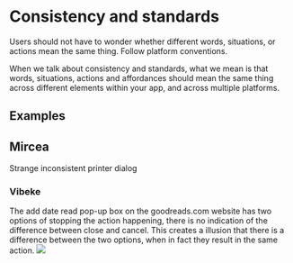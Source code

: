 # Consistency and standards

Users should not have to wonder whether different words, situations, or actions mean the same thing. Follow platform conventions.

When we talk about consistency and standards, what
we mean is that words, situations, actions and
affordances should mean the same thing across
different elements within your app, and across
multiple platforms. 

## Examples

## Mircea

Strange inconsistent printer dialog

### Vibeke
The add date read pop-up box on the goodreads.com website has two options of stopping the action happening, there is no indication of the difference between close and cancel. This creates a illusion that there is a difference between the two options, when in fact they result in the same action. 
![](goodreadsAddDate.png)